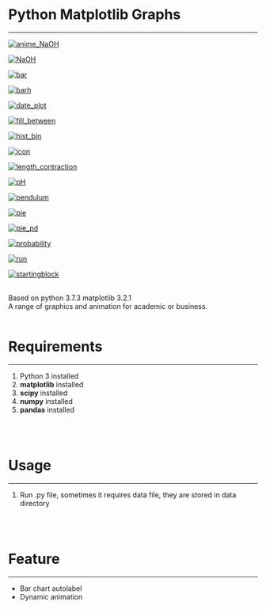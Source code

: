 <h1>Python Matplotlib Graphs</h1>
<hr />

[![anime_NaOH](https://github.com/Weilory/python-matplotlib-graphs/blob/master/docs/gif/anime_NaOH.gif)](https://github.com/Weilory/python-matplotlib-graphs/blob/master/graph/anime_NaOH.py)

[![NaOH](https://github.com/Weilory/python-matplotlib-graphs/blob/master/docs/jpg/NaOH.JPG)](https://github.com/Weilory/python-matplotlib-graphs/blob/master/graph/NaOH.py)

[![bar](https://github.com/Weilory/python-matplotlib-graphs/blob/master/docs/jpg/bar.JPG)](https://github.com/Weilory/python-matplotlib-graphs/blob/master/graph/bar.py)

[![barh](https://github.com/Weilory/python-matplotlib-graphs/blob/master/docs/jpg/barh.JPG)](https://github.com/Weilory/python-matplotlib-graphs/blob/master/graph/barh.py)

[![date_plot](https://github.com/Weilory/python-matplotlib-graphs/blob/master/docs/jpg/date_plot.JPG)](https://github.com/Weilory/python-matplotlib-graphs/blob/master/graph/date_plot.py)

[![fill_between](https://github.com/Weilory/python-matplotlib-graphs/blob/master/docs/jpg/fill_between.JPG)](https://github.com/Weilory/python-matplotlib-graphs/blob/master/graph/fill_between.py)

[![hist_bin](https://github.com/Weilory/python-matplotlib-graphs/blob/master/docs/jpg/hist_bin.JPG)](https://github.com/Weilory/python-matplotlib-graphs/blob/master/graph/hist_bin.py)

[![icon](https://github.com/Weilory/python-matplotlib-graphs/blob/master/docs/jpg/icon.JPG)](https://github.com/Weilory/python-matplotlib-graphs/blob/master/graph/icon.py)

[![length_contraction](https://github.com/Weilory/python-matplotlib-graphs/blob/master/docs/jpg/length_contraction.JPG)](https://github.com/Weilory/python-matplotlib-graphs/blob/master/graph/length_contraction.py)

[![pH](https://github.com/Weilory/python-matplotlib-graphs/blob/master/docs/jpg/pH.JPG)](https://github.com/Weilory/python-matplotlib-graphs/blob/master/graph/pH.py)

[![pendulum](https://github.com/Weilory/python-matplotlib-graphs/blob/master/docs/jpg/pendulum.JPG)](https://github.com/Weilory/python-matplotlib-graphs/blob/master/graph/pendulum.py)

[![pie](https://github.com/Weilory/python-matplotlib-graphs/blob/master/docs/jpg/pie.JPG)](https://github.com/Weilory/python-matplotlib-graphs/blob/master/graph/pie.py)

[![pie_pd](https://github.com/Weilory/python-matplotlib-graphs/blob/master/docs/jpg/pie_pd.JPG)](https://github.com/Weilory/python-matplotlib-graphs/blob/master/graph/pie_pd.py)

[![probability](https://github.com/Weilory/python-matplotlib-graphs/blob/master/docs/jpg/probability.JPG)](https://github.com/Weilory/python-matplotlib-graphs/blob/master/graph/probability.py)

[![run](https://github.com/Weilory/python-matplotlib-graphs/blob/master/docs/jpg/run.JPG)](https://github.com/Weilory/python-matplotlib-graphs/blob/master/graph/run.py)

[![startingblock](https://github.com/Weilory/python-matplotlib-graphs/blob/master/docs/jpg/startingblock.JPG)](https://github.com/Weilory/python-matplotlib-graphs/blob/master/graph/startingblock.py)

<br />
Based on python 3.7.3 matplotlib 3.2.1
<br />
A range of graphics and animation for academic or business.
<br /><br />
<h1>Requirements</h1>
<hr />
<ol>
  <li>Python 3 installed</li>
  <li><b>matplotlib</b> installed</li>
  <li><b>scipy</b> installed</li>
  <li><b>numpy</b> installed</li>
  <li><b>pandas</b> installed</li>
</ol>
<br /><br />
<h1>Usage</h1>
<hr />
<ol>
  <li>Run .py file, sometimes it requires data file, they are stored in data directory</li>
</ol>
<br /><br />
<h1>Feature</h1>
<hr />
<ul>
  <li>Bar chart autolabel</li>
  <li>Dynamic animation</li>
</ul>
<br /><br />
